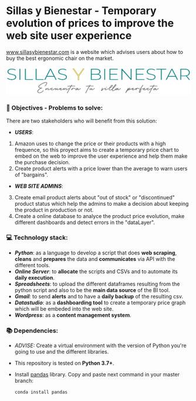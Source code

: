 # Sillas y Bienestar - Temporary evolution of prices to improve the web site user experience

www.sillasybienestar.com is a website which advises users about how to buy the best ergonomic chair on the market.

<p align="center"><img src="https://github.com/alvaro-saez/business_afi/blob/main/imgs/logo-name-current.png"></p>

###  :flags: Objectives - Problems to solve:

There are two stakeholders who will benefit from this solution:

 - _**USERS**_: 
  1. Amazon uses to change the price or their products with a high frequence, so this proyect aims to create a temporary price chart to embed on the web to improve the user experience and help them make the purchase decision.
  2. Create product alerts with a price lower than the average to warn users of "bargains".
 
 - _**WEB SITE ADMINS**_: 
  3. Create email product alerts about "out of stock" or "discontinued" product status which help the admins to make a decision about keeping the product in production or not.
  4. Create a online database to analyce the product price evolution, make different dashboards and detect errors in the "dataLayer".


###  :computer: Technology stack:

- _**Python**_: as a language to develop a script that does **web scraping**, **cleans** and **prepares** the data and **communicates** via API with the different tools.
- _**Online Server**_: to **allocate** the scripts and CSVs and to automate its **daily execution**.
- _**Spreadsheets**_: to upload the different dataframes resulting from the python script and also to be the **main data source** of the BI tool.
- _**Gmail**:_ to send **alerts** and to have a **daily backup** of the resulting csv.
- _**Datastudio**_: as a **dashboarding tool** to create a temporary price graph which will be embeded into the web site.
- _**Wordpress**_: as a **content management system**.


### :books: **Dependencies:**

- _ADVISE:_ Create a virtual environment with the version of Python you're going to use and the different libraries.
- This repository is tested on **Python 3.7+**.

- Install [pandas](https://pandas.pydata.org/docs/user_guide/index.html) library. Copy and paste next command in your master branch:
    ```
    conda install pandas
    ```
